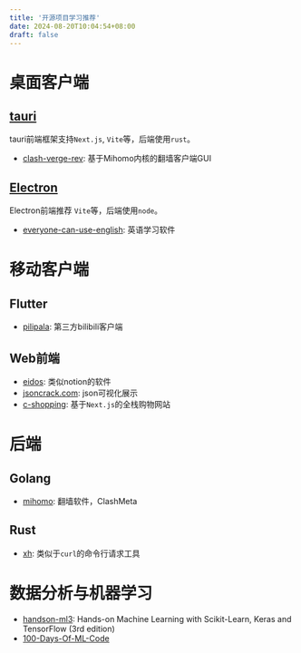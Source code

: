 ```yaml
---
title: '开源项目学习推荐'
date: 2024-08-20T10:04:54+08:00
draft: false
---
```


# 桌面客户端

## [tauri](https://tauri.app/)

tauri前端框架支持`Next.js`, `Vite`等，后端使用`rust`。

* [clash-verge-rev](https://github.com/clash-verge-rev/clash-verge-rev): 基于Mihomo内核的翻墙客户端GUI


## [Electron](https://www.electronforge.io/)

Electron前端推荐 `Vite`等，后端使用`node`。

* [everyone-can-use-english](https://github.com/ZuodaoTech/everyone-can-use-english): 英语学习软件

# 移动客户端

## Flutter

* [pilipala](https://github.com/guozhigq/pilipala): 第三方bilibili客户端

## Web前端

* [eidos](https://github.com/mayneyao/eidos): 类似notion的软件
* [jsoncrack.com](https://github.com/AykutSarac/jsoncrack.com): json可视化展示
* [c-shopping](https://github.com/huanghanzhilian/c-shopping): 基于`Next.js`的全栈购物网站

# 后端

## Golang

* [mihomo](https://github.com/MetaCubeX/mihomo): 翻墙软件，ClashMeta

## Rust

* [xh](https://github.com/ducaale/xh): 类似于`curl`的命令行请求工具

# 数据分析与机器学习

* [handson-ml3](https://github.com/ageron/handson-ml3): Hands-on Machine Learning with Scikit-Learn, Keras and TensorFlow (3rd edition)
* [100-Days-Of-ML-Code](https://github.com/MLEveryday/100-Days-Of-ML-Code)